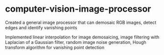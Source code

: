 # computer-vision-image-processor
 
Created a general image processor that can demosaic RGB images, detect edges and identify vanishing points

Implemented linear interpolation for image demosaicing, image filtering with Laplacian of a Gaussian filter, random image noise generation, Hough transform algorithm for vanishing point detection
